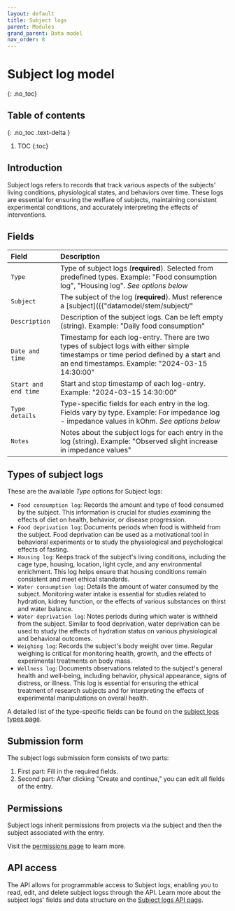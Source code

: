 ```yaml
---
layout: default
title: Subject logs
parent: Modules
grand_parent: Data model
nav_order: 8
---
```


# Subject log model
{: .no_toc}

## Table of contents
{: .no_toc .text-delta }

1. TOC
{:toc}

## Introduction

Subject logs refers to records that track various aspects of the subjects' living conditions, physiological states, and behaviors over time. These logs are essential for ensuring the welfare of subjects, maintaining consistent experimental conditions, and accurately interpreting the effects of interventions.

## Fields

| Field | Description |
|:------|:------------|
| `Type` | Type of subject logs (**required**). Selected from predefined types. Example: "Food consumption log", "Housing log". *See options below* |
| `Subject` | The subject of the log (**required**). Must reference a [subject]({{"datamodel/stem/subject/"|absolute_url}}). Example: "Silicon probe implant #A123" |
| `Description` | Description of the subject logs. Can be left empty (string). Example: "Daily food consumption" |
| `Date and time` | Timestamp for each log-entry. There are two types of subject logs with either simple timestamps or time period defined by a start and an end timestamps. Example: "2024-03-15 14:30:00" |
| `Start and end time` | Start and stop timestamp of each log-entry. Example: "2024-03-15 14:30:00" |
| `Type details` | Type-specific fields for each entry in the log. Fields vary by type. Example: For impedance log - impedance values in kOhm. *See options below* |
| `Notes` | Notes about the subject logs for each entry in the log (string). Example: "Observed slight increase in impedance values" |

## Types of subject logs

These are the available *Type* options for Subject logs:

- `Food consumption log`: Records the amount and type of food consumed by the subject. This information is crucial for studies examining the effects of diet on health, behavior, or disease progression.
- `Food deprivation log`: Documents periods when food is withheld from the subject. Food deprivation can be used as a motivational tool in behavioral experiments or to study the physiological and psychological effects of fasting.
- `Housing log`: Keeps track of the subject's living conditions, including the cage type, housing, location, light cycle, and any environmental enrichment. This log helps ensure that housing conditions remain consistent and meet ethical standards.
- `Water consumption log`: Details the amount of water consumed by the subject. Monitoring water intake is essential for studies related to hydration, kidney function, or the effects of various substances on thirst and water balance.
- `Water deprivation log`: Notes periods during which water is withheld from the subject. Similar to food deprivation, water deprivation can be used to study the effects of hydration status on various physiological and behavioral outcomes.
- `Weighing log`: Records the subject's body weight over time. Regular weighing is critical for monitoring health, growth, and the effects of experimental treatments on body mass.
- `Wellness log`: Documents observations related to the subject's general health and well-being, including behavior, physical appearance, signs of distress, or illness. This log is essential for ensuring the ethical treatment of research subjects and for interpreting the effects of experimental manipulations on overall health.

A detailed list of the type-specific fields can be found on the [subject logs types page]({{"datamodel/schemas/subjectlog/"|absolute_url}}).


## Submission form

The subject logs submission form consists of two parts:
1. First part: Fill in the required fields.
2. Second part: After clicking "Create and continue," you can edit all fields of the entry.

## Permissions

Subject logs inherit permissions from projects via the subject and then the subject associated with the entry.

Visit the [permissions page]({{"datamodel/permissions/"|absolute_url}}) to learn more. 

## API access

The API allows for programmable access to Subject logs, enabling you to read, edit, and delete subject logss through the API. Learn more about the subject logs' fields and data structure on the [Subject logs API page]({{"api/modules/subjectlog/"|absolute_url}}).

